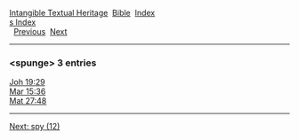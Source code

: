 [Intangible Textual Heritage](../../index)  [Bible](../index) 
[Index](index)   
[s Index](_s_)  
  [Previous](c10840)  [Next](c10842) 

------------------------------------------------------------------------

### &lt;spunge&gt; 3 entries

[Joh 19:29](../kjv/joh019.htm#029)  
[Mar 15:36](../kjv/mar015.htm#036)  
[Mat 27:48](../kjv/mat027.htm#048)  

------------------------------------------------------------------------

[Next: spy (12)](c10842)
